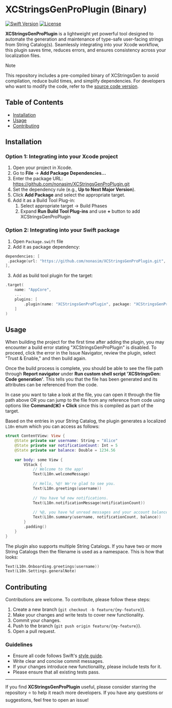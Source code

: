 # XCStringsGenProPlugin (Binary)

[![Swift Version](https://img.shields.io/badge/swift-6.0-0f73b4.svg)](https://swift.org)
[![License](https://img.shields.io/github/license/nonasim/XCStringsGenProPlugin)](https://github.com/nonasim/XCStringsGenProPlugin/blob/main/LICENSE)

**XCStringsGenProPlugin** is a lightweight yet powerful tool designed to automate the generation and maintenance of type-safe user-facing strings from String Catalog(s). Seamlessly integrating into your Xcode workflow, this plugin saves time, reduces errors, and ensures consistency across your localization files.

> [!NOTE]
> This repository includes a pre-compiled binary of XCStringsGen to avoid compilation, reduce build times, and simplify dependencies.
> For developers who want to modify the code, refer to the [source code version](https://github.com/nonasim/XCStringsGenPlugin).

## Table of Contents

- [Installation](#installation)
- [Usage](#usage)
- [Contributing](#contributing)

## Installation

### Option 1: Integrating into your Xcode project

1. Open your project in Xcode.
2. Go to **File** → **Add Package Dependencies...**
3. Enter the package URL: https://github.com/nonasim/XCStringsGenProPlugin.git
4. Set the dependency rule (e.g., **Up to Next Major Version**).
5. Click **Add Package** and select the appropriate target.
6. Add it as a Build Tool Plug-in:
    1. Select appropriate target -> Build Phases
    2. Expand **Run Build Tool Plug-ins** and use **+** button to add XCStringsGenProPlugin

### Option 2: Integrating into your Swift package

1. Open `Package.swift` file
2. Add it as package dependency:
```swift
dependencies: [
 .package(url: "https://github.com/nonasim/XCStringsGenProPlugin.git", from: "1.0.0"),
],
```
3. Add as build tool plugin for the target:
```swift
.target(
    name: "AppCore",
    ...
    plugins: [
        .plugin(name: "XCStringsGenProPlugin", package: "XCStringsGenProPlugin"),
    ]
)
```

## Usage

When building the project for the first time after adding the plugin, you may encounter a build error stating "XCStringsGenProPlugin" is disabled. To proceed, click the error in the Issue Navigator, review the plugin, select "Trust & Enable," and then build again.

Once the build process is complete, you should be able to see the file path through **Report navigator** under **Run custom shell script 'XCStringsGen: Code generation'**. This tells you that the file has been generated and its attributes can be referenced from the code.

In case you want to take a look at the file, you can open it through the file path above OR you can jump to the file from any reference from code using options like **Command(⌘) + Click** since this is compiled as part of the target.

Based on the entries in your String Catalog, the plugin generates a localized `L10n` enum which you can access as follows:
```swift
struct ContentView: View {
    @State private var username: String = "Alice"
    @State private var notificationCount: Int = 5
    @State private var balance: Double = 1234.56
    
    var body: some View {
        VStack {
            // Welcome to the app!
            Text(L10n.welcomeMessage)
            
            // Hello, %@! We're glad to see you.
            Text(L10n.greetings(username))
            
            // You have %d new notifications.
            Text(L10n.notificationMessage(notificationCount))
            
            // %@, you have %d unread messages and your account balance is $%.2f.
            Text(L10n.summary(username, notificationCount, balance))
        }
        .padding()
    }
}

```

The plugin also supports multiple String Catalogs. If you have two or more String Catalogs then the filename is used as a namespace. This is how that looks:
```swift
Text(L10n.Onboarding.greetings(username))
Text(L10n.Settings.generalNote)
```

## Contributing

Contributions are welcome. To contribute, please follow these steps:

1. Create a new branch (`git checkout -b feature/{my-feature}`).
2. Make your changes and write tests to cover new functionality.
3. Commit your changes.
4. Push to the branch (`git push origin feature/{my-feature}`).
5. Open a pull request.

### Guidelines

- Ensure all code follows Swift's [style guide](https://swift.org/documentation/#the-swift-programming-language).
- Write clear and concise commit messages.
- If your changes introduce new functionality, please include tests for it.
- Please ensure that all existing tests pass.

---

If you find **XCStringsGenProPlugin** useful, please consider starring the repository ⭐ to help it reach more developers. If you have any questions or suggestions, feel free to open an issue!

